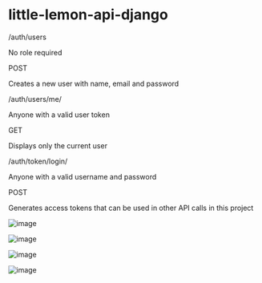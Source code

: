 # little-lemon-api-django

/auth/users

No role required

POST

Creates a new user with name, email and password

/auth/users/me/

 

Anyone with a valid user token

GET

Displays only the current user

/auth/token/login/

Anyone with a valid username and password

POST

Generates access tokens that can be used in other API calls in this project

![image](https://user-images.githubusercontent.com/96961406/218340705-ee7da15f-f480-4617-95cc-c989e01aab23.png)

![image](https://user-images.githubusercontent.com/96961406/218340732-3aeceb53-87f7-450a-973b-0ef2cb5ff60b.png)

![image](https://user-images.githubusercontent.com/96961406/218340744-4546f3f2-6356-4405-b8f0-48c81d876285.png)

![image](https://user-images.githubusercontent.com/96961406/218340759-61208aed-55f4-4a74-a16e-bfd75e3e5ae4.png)
